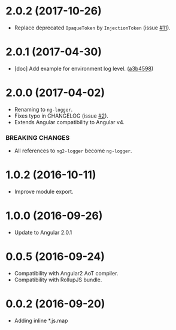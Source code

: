 # 2.0.2 (2017-10-26)
 * Replace deprecated `OpaqueToken` by `InjectionToken` (issue [#11](https://github.com/noemi-salaun/ng-logger/issues/11)).

# 2.0.1 (2017-04-30)
 * [doc] Add example for environment log level. ([a3b4598](https://github.com/noemi-salaun/ng-logger/commit/a3b45986ba0b501d2614685f84b6cf2fcac3eeff))

# 2.0.0 (2017-04-02)
 * Renaming to `ng-logger`.
 * Fixes typo in CHANGELOG (issue [#2](https://github.com/noemi-salaun/ng-logger/issues/2)).
 * Extends Angular compatibility to Angular v4.
 
### BREAKING CHANGES
 * All references to `ng2-logger` become `ng-logger`.

# 1.0.2 (2016-10-11)
 * Improve module export.

# 1.0.0 (2016-09-26)
 * Update to Angular 2.0.1

# 0.0.5 (2016-09-24)

 * Compatibility with Angular2 AoT compiler.
 * Compatibility with RollupJS bundle.
 
# 0.0.2 (2016-09-20)

 * Adding inline *.js.map
